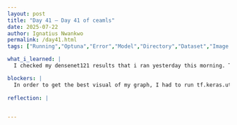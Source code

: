 ```yaml
---
layout: post
title: "Day 41 – Day 41 of ceamls"
date: 2025-07-22
author: Ignatius Nwankwo
permalink: /day41.html
tags: ["Running","Optuna","Error","Model","Directory","Dataset","Image Flow"]

what_i_learned: |  
  I checked my densenet121 results that i ran yesterday this morning. Though the results were pretty decent, my labmates pointed out something critical. I accidentally mixed the old dataset with the new one and the model ended up training on the combined datasets. What happened was that I mistakenly flowed images from the original database into the train, test and validation folders made from the new database that I tested with previously. Though unintentional, it was pretty cool. So far, my best trial contains efficientnet b5 trained using hyperparameters I obtained for running Optuna using b4, which was another mistake I did not notice until now. I also had to rerun this notebook because I did not apply model checkpoints which would've saved the model that I used unto my computer.

blockers: |
  In order to get the best visual of my graph, I had to run tf.keras.utils.plot_model(model, show_shapes=True), which requires downloading graphviz and pydot, but for some reason, !pip install graphviz and !pip install pydot do not work in my notebooks do not work so I had to install them manually. It didn't seem to work though, also my grad mentor told me however, that presenting a diagram of my efficientnet model will not be necessary, as we are focusing on the ensemble model in particular. I also faced issues re-running my best trial. I ended up borrowing a labmates notebook and swapped their model and learning rate for mines. I also made sure I was using the train, test and validation folders made from the original database. That didn't work, so I assumed that maybe its because im trying to save it in a specific location, so when I commented that out, and that didn't work either. So what I did was that I just removed checkpoint from the model.fit() entirely.
  
reflection: |
  

---
```

